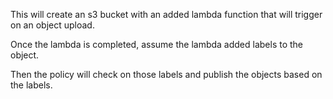 This will create an s3 bucket with an added lambda function that will trigger on an object upload. 

Once the lambda is completed, assume the lambda added labels to the object.

Then the policy will check on those labels and publish the objects based on the labels.
